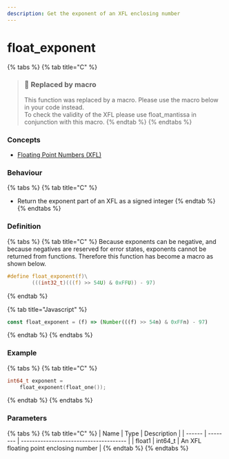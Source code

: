 ```yaml
---
description: Get the exponent of an XFL enclosing number
---
```


# float\_exponent

{% tabs %}
{% tab title="C" %}
> ### 🚧 Replaced by macro
>
> This function was replaced by a macro. Please use the macro below in your code instead.\
> To check the validity of the XFL please use float\_mantissa in conjunction with this macro.
{% endtab %}
{% endtabs %}



### Concepts

* [Floating Point Numbers (XFL)](../../../concepts/floating-point-numbers-xfl.md)

### Behaviour

{% tabs %}
{% tab title="C" %}
* Return the exponent part of an XFL as a signed integer
{% endtab %}
{% endtabs %}





### Definition

{% tabs %}
{% tab title="C" %}
Because exponents can be negative, and because negatives are reserved for error states, exponents cannot be returned from functions. Therefore this function has become a macro as shown below.

```c
#define float_exponent(f)\
        (((int32_t)(((f) >> 54U) & 0xFFU)) - 97)
```
{% endtab %}

{% tab title="Javascript" %}
```javascript
const float_exponent = (f) => (Number(((f) >> 54n) & 0xFFn) - 97)
```
{% endtab %}
{% endtabs %}



### Example

{% tabs %}
{% tab title="C" %}
```c
int64_t exponent =
    float_exponent(float_one());
```
{% endtab %}
{% endtabs %}



### Parameters

{% tabs %}
{% tab title="C" %}
| Name   | Type     | Description                            |
| ------ | -------- | -------------------------------------- |
| float1 | int64\_t | An XFL floating point enclosing number |
{% endtab %}
{% endtabs %}

